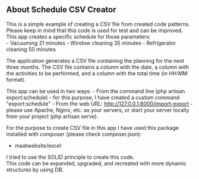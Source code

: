 ## About Schedule CSV Creator

This is a simple example of creating a CSV file from created code patterns. Please keep in mind that this code is used for test and can be improved.
This app creates a specific schedule for those parameters:  
    - Vacuuming 21 minutes
    - Window cleaning 35 minutes
    - Refrigerator cleaning 50 minutes
    
The application generates a CSV file containing the planning for the next three months. The CSV file contains a column with the date, a column with the activities to be performed, and a column with the total time (in HH:MM format).

This app can be used in two ways:
    - From the command line (php artisan export:schedule)
            - for this purpose, I have created a custom command "export:schedule"
    - From the web URL: http://127.0.0.1:8000/import-export - please use Apache, Nginx, etc. as your servers, or start your server locally from your project (php artisan serve).

For the purpose to create CSV file in this app I have used this package installed with composer (please check composer.json): 
   - maatwebsite/excel

I tried to use the SOLID principle to create this code.  
This code can be expanded, upgraded, and recreated with more dynamic structures by using DB. 

